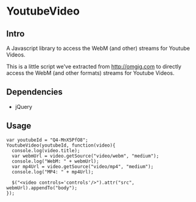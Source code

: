 # YoutubeVideo

## Intro

A Javascript library to access the WebM (and other) streams for Youtube Videos.

This is a little script we've extracted from http://omgig.com
 to directly access the WebM (and other formats) streams for Youtube Videos.

## Dependencies

- jQuery

## Usage

    var youtubeId = "Q4-MnX5PfO8";
    YoutubeVideo(youtubeId, function(video){
      console.log(video.title);
      var webmUrl = video.getSource("video/webm", "medium");
      console.log("WebM: " + webmUrl);
      var mp4Url = video.getSource("video/mp4", "medium");
      console.log("MP4: " + mp4Url);

      $("<video controls='controls'/>").attr("src", webmUrl).appendTo("body");
    });

